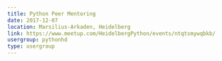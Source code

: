 ```yaml
---
title: Python Peer Mentoring
date: 2017-12-07
location: Marsilius-Arkaden, Heidelberg
link: https://www.meetup.com/HeidelbergPython/events/ntqtsmywqbkb/
usergroup: pythonhd
type: usergroup
---
```

